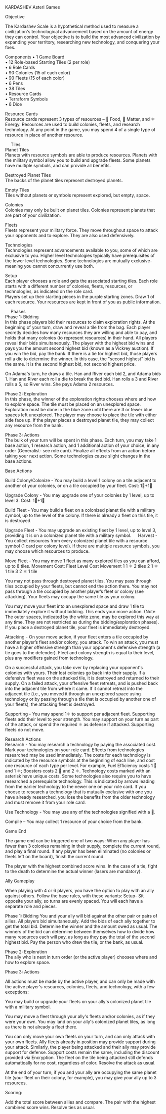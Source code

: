




KARDASHEV
Asteri Games
 
Objective 

The Kardashev Scale is a hypothetical method used to measure a civilization's technological advancement based on the amount of energy they can control.   Your objective is to build the most advanced civilization by expanding your territory, researching new technology, and conquering your foes. 


Components
•	1 Game Board  
•	12 Role-based Starting Tiles (2 per role)  
•	6 Role Cards  
•	90 Colonies (15 of each color)  
•	90 Fleets (15 of each color)  
•	6 Pens  
•	38 Tiles  
•	Resource Cards  
•	Terraform Symbols  
•	6 Dice  
 
 
Resource Cards  
Resource cards represent 3 types of resources – 🍐 Food, 💎 Matter, and ⚛ Energy. Resources are used to build colonies, fleets, and research technology. At any point in the game, you may spend 4 of a single type of resource in place of another resource.


 
Tiles  
Planet Tiles  
Planets with resource symbols are able to produce resources. Planets with the military symbol allow you to build and upgrade fleets. Some planets have multiple symbols, and can provide all benefits.
 

Destroyed Planet Tiles  
The backs of the planet tiles represent destroyed planets.
 

Empty Tiles  
Tiles without planets or symbols represent explored, but empty, space. 
 



Colonies  
Colonies may only be built on planet tiles. Colonies represent planets that are part of your civilization.

Fleets  
Fleets represent your military force. They move throughout space to attack your opponents and to explore. They are also used defensively.

Technologies  
Technologies represent advancements available to you, some of which are exclusive to you. Higher level technologies typically have prerequisites of the lower level technologies. Some technologies are mutually exclusive- meaning you cannot concurrently use both.
 

Setup  
Each player chooses a role and gets the associated starting tiles. Each role starts with a different number of colonies, fleets, resources, or technologies, as indicated on the role card.  
Players set up their starting pieces in the purple starting zones. Draw 1 of each resource. Your resources are kept in front of you as public information.


  
Phases  
Phase 1: Bidding  
In this phase players bid their resources to claim exploration rights. At the beginning of your turn, draw and reveal a tile from the bag.
Each player secretly decides how many resources they are willing and able to pay, and holds that many colonies (to represent resources) in their hand. All players reveal their bids simultaneously. The player with the highest bid wins and pays you the amount second highest bid (known as a Vickrey auction). If you win the bid, pay the bank. If there is a tie for highest bid, those players roll a die to determine the winner. In this case, the "second highest" bid is the same. It is the second highest bid, not second highest price.

On Adama's turn, he draws a tile.  Han and River each bid 2, and Adama bids 1.  Han and River each roll a die to break the tied bid.  Han rolls a 3 and River rolls a 5, so River wins. She pays Adama 2 resources.

Phase 2: Exploration  
In this phase, the winner of the exploration rights chooses where and how to explore space. The tile must be placed on an unexplored space. Exploration must be done in the blue zone until there are 3 or fewer blue spaces left unexplored.
The player may choose to place the tile with either side face up. If the player places a destroyed planet tile, they may collect any resource from the bank.


Phase 3: Actions  
The bulk of your turn will be spent in this phase. Each turn, you may take 1 base action, 1 research action, and 1 additional action of your choice, in any order (Generalist- see role card). Finalize all effects from an action before taking your next action. Some technologies cause slight changes in the base actions.

Base Actions

Build Colony/Colonize - You may build a level 1 colony on a tile adjacent to another of your colonies, or on a tile occupied by your fleet. Cost: 1🍐+1💎

Upgrade Colony - You may upgrade one of your colonies by 1 level, up to level 3. Cost: 1🍐+1💎

Build Fleet - You may build a fleet on a colonized planet tile with a military symbol, up to the level of the colony.  If there is already a fleet on this tile, it is destroyed.

Upgrade Fleet - You may upgrade an existing fleet by 1 level, up to level 3, providing it is on a colonized planet tile with a military symbol.
 
Harvest - You collect resources from every colonized planet tile with a resource symbol (1 card per colony level). If there are multiple resource symbols, you may choose which resources to produce.
 

Move Fleet - You may move 1 fleet as many explored tiles as you can afford, up to 8 tiles.
Movement Cost:
Fleet Level	Cost	Movement
1	1 ⚛	2 tiles
2	1 ⚛	1 tile
3	2 ⚛	1 tile

You may not pass through destroyed planet tiles. You may pass through tiles occupied by your fleets, but cannot end the action there. You may not pass through a tile occupied by another player’s fleet or colony (see attacking). Your fleets may occupy the same tile as your colony.
 
You may move your fleet into an unexplored space and draw 1 tile to immediately explore it without bidding.  This ends your move action. (Note: The outer spaces, indicated by the white zone, may be explored this way at any time. They are not restricted as during the bidding/exploration phases). If you place a destroyed planet tile, your fleet is immediately destroyed.

Attacking - On your move action, if your fleet enters a tile occupied by another player’s fleet and/or colony, you attack.
To win an attack, you must have a higher offensive strength than your opponent's defensive strength (a tie goes to the defender). Fleet and colony strength is equal to their level, plus any modifiers gained from technology.
 
On a successful attack, you take over by replacing your opponent's colonies with yours. Their lost colonies go back into their supply. If a defensive fleet was on the attacked tile, it is destroyed and returned to their supply.
On a failed attack, your offensive fleet retreats, and is pushed back into the adjacent tile from where it came. If it cannot retreat into the adjacent tile (i.e., you moved it through an unexplored space using technology or by passing through a tile that is occupied by another one of your fleets), the attacking fleet is destroyed. 

Supporting - You may spend 1⚛ to support per adjacent fleet. Supporting fleets add their level to your strength. You may support on your turn as part of the attack, or spend the required ⚛ as defense if attacked. Supporting fleets do not move.
  
 
Research Actions  
Research - You may research a technology by paying the associated cost. Mark your technologies on your role card. Effects from technologies researched may be used immediately.
The costs for each technology is indicated by the resource symbols at the beginning of each line, and cost one resource of each type per level. For example, Fuel Efficiency costs 1 💎 and 1 ⚛; Boosters costs 2 💎 and 2 ⚛. Technology costs marked with an asterisk have unique costs.
Some technologies also require you to have researched a prerequisite technology. This is indicated by arrows leading from the earlier technology to the newer one on your role card.
If you choose to research a technology that is mutually exclusive with one you have already researched, you lose the benefits from the older technology and must remove it from your role card.

Use Technology - You may use any of the technologies signified with a 🔬.

Compile – You may collect 1 resource of your choice from the bank.  

Game End

The game end can be triggered one of two ways: When any player has fewer than 3 colonies remaining in their supply, complete the current round, and play a final round.  If any player has been eliminated (no colonies or fleets left on the board), finish the current round.
 
The player with the highest combined score wins. In the case of a tie, fight to the death to determine the actual winner (lasers are mandatory).



Ally Gameplay

When playing with 4 or 6 players, you have the option to play with an ally against others.  Follow the base rules, with these variants:
Setup-
Sit opposite your ally, so turns are evenly spaced.  You will each have a separate role and pieces.  

Phase 1: Bidding
You and your ally will bid against the other pair or pairs of allies.  All players bid simultaneously.  Add the bids of each ally together to get the total bid.  Determine the winner and the amount owed as usual.  The winners of the bid can determine between themselves how to divide how many resources each will pay, as long as they pay the total of the second highest bid.  Pay the person who drew the tile, or the bank, as usual.

Phase 2: Exploration  
The ally who is next in turn order (or the active player) chooses where and how to explore space.  

Phase 3: Actions  

All actions must be made by the active player, and can only be made with the active player's resources, colonies, fleets, and technology, with a few exceptions:

You may build or upgrade your fleets on your ally's colonized planet tile with a military symbol. 

You may move a fleet through your ally's fleets and/or colonies, as if they were your own.  You may land on your ally's colonized planet tiles, as long as there is not already a fleet there.

You can only move your own fleets on your turn, and can only attack with your own fleets.  Ally fleets already in position may provide support during your attack.  Similarly, the player being attacked and their ally may provide support for defense.  Support costs remain the same, including the discount provided via Encryption.  The fleet on the tile being attacked still defends automatically for no cost, regardless of color.  Resolve the attack as usual.


At the end of your turn, if you and your ally are occupying the same planet tile (your fleet on their colony, for example), you may give your ally up to 3 resources.

Scoring:

Add the total score between allies and compare.  The pair with the highest combined score wins.  Resolve ties as usual.



